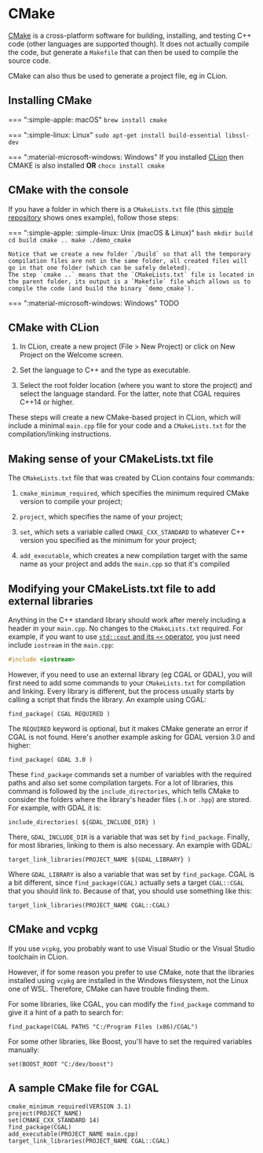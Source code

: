 
# CMake

[CMake](https://cmake.org) is a cross-platform software for building, installing, and testing C++ code (other languages are supported though). 
It does not actually compile the code, but generate a `Makefile` that can then be used to compile the source code.

CMake can also thus be used to generate a project file, eg in CLion.


## Installing CMake

=== ":simple-apple: macOS"
    `brew install cmake`

=== ":simple-linux: Linux"
    `sudo apt-get install build-essential libssl-dev`

=== ":material-microsoft-windows: Windows"
    If you installed [CLion](https://www.jetbrains.com/help/clion/quick-tutorial-on-configuring-clion-on-windows.html) then CMAKE is also installed __OR__ `choco install cmake`

## CMake with the console

If you have a folder in which there is a `CMakeLists.txt` file (this [simple repository](https://github.com/hugoledoux/demo_cmake) shows ones example), follow those steps:

=== ":simple-apple: :simple-linux: Unix (macOS & Linux)"
    ```bash
    mkdir build
    cd build
    cmake ..
    make
    ./demo_cmake
    ```

    Notice that we create a new folder `/build` so that all the temporary compilation files are not in the same folder, all created files will go in that one folder (which can be safely deleted).
    The step `cmake ..` means that the `CMakeLists.txt` file is located in the parent folder, its output is a `Makefile` file which allows us to compile the code (and build the binary `demo_cmake`).

=== ":material-microsoft-windows: Windows"
    TODO


## CMake with CLion

1. In CLion, create a new project (File > New Project) or click on New Project on the Welcome screen.

2. Set the language to C++ and the type as executable. 

3. Select the root folder location (where you want to store the project) and select the language standard. For the latter, note that CGAL requires C++14 or higher.

These steps will create a new CMake-based project in CLion, which will include a minimal `main.cpp` file for your code and a `CMakeLists.txt` for the compilation/linking instructions.

## Making sense of your CMakeLists.txt file

The `CMakeLists.txt` file that was created by CLion contains four commands:

1. `cmake_minimum_required`, which specifies the minimum required CMake version to compile your project;

2. `project`, which specifies the name of your project;

3. `set`, which sets a variable called `CMAKE_CXX_STANDARD` to whatever C++ version you specified as the minimum for your project;

4. `add_executable`, which creates a new compilation target with the same name as your project and adds the `main.cpp` so that it's compiled

## Modifying your CMakeLists.txt file to add external libraries

Anything in the C++ standard library should work after merely including a header in your `main.cpp`. No changes to the `CMakeLists.txt` required. For example, if you want to use [`std::cout` and its `<<` operator](https://www.cplusplus.com/reference/ostream/ostream/operator%3C%3C/), you just need include `iostream` in the `main.cpp`:

```cpp
#include <iostream> 
```

However, if you need to use an external library (eg CGAL or GDAL), you will first need to add some commands to your `CMakeLists.txt` for compilation and linking. Every library is different, but the process usually starts by calling a script that finds the library. An example using CGAL:

```
find_package( CGAL REQUIRED )
```

The `REQUIRED` keyword is optional, but it makes CMake generate an error if CGAL is not found. Here's another example asking for GDAL version 3.0 and higher:

```
find_package( GDAL 3.0 )
```

These `find_package` commands set a number of variables with the required paths and also set some compilation targets. For a lot of libraries, this command is followed by the `include_directories`, which tells CMake to consider the folders where the library's header files (`.h` or `.hpp`) are stored. For example, with GDAL it is:

```
include_directories( ${GDAL_INCLUDE_DIR} )
```

There, `GDAL_INCLUDE_DIR` is a variable that was set by `find_package`. Finally, for most libraries, linking to them is also necessary. An example with GDAL:

```
target_link_libraries(PROJECT_NAME ${GDAL_LIBRARY} )
```

Where `GDAL_LIBRARY` is also a variable that was set by `find_package`. CGAL is a bit different, since `find_package(CGAL)` actually sets a target `CGAL::CGAL` that you should link to. Because of that, you should use something like this:

```
target_link_libraries(PROJECT_NAME CGAL::CGAL)
```

## CMake and vcpkg

If you use `vcpkg`, you probably want to use Visual Studio or the Visual Studio toolchain in CLion.

However, if for some reason you prefer to use CMake, note that the libraries installed using `vcpkg` are installed in the Windows filesystem, not the Linux one of WSL. Therefore, CMake can have trouble finding them.

For some libraries, like CGAL, you can modify the `find_package` command to give it a hint of a path to search for:

```
find_package(CGAL PATHS "C:/Program Files (x86)/CGAL")
```

For some other libraries, like Boost, you'll have to set the required variables manually:

```
set(BOOST_ROOT "C:/dev/boost")
```

## A sample CMake file for CGAL

```
cmake_minimum_required(VERSION 3.1)
project(PROJECT_NAME)
set(CMAKE_CXX_STANDARD 14)
find_package(CGAL)
add_executable(PROJECT_NAME main.cpp)
target_link_libraries(PROJECT_NAME CGAL::CGAL)
```